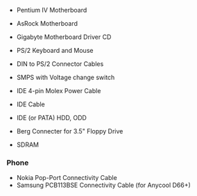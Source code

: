- Pentium IV Motherboard
- AsRock Motherboard
- Gigabyte Motherboard Driver CD

- PS/2 Keyboard and Mouse
- DIN to PS/2 Connector Cables
- SMPS with Voltage change switch
- IDE 4-pin Molex Power Cable
- IDE Cable
- IDE (or PATA) HDD, ODD
- Berg Connecter for 3.5" Floppy Drive
- SDRAM

### Phone
- Nokia Pop-Port Connectivity Cable
- Samsung PCB113BSE Connectivity Cable (for Anycool D66+)